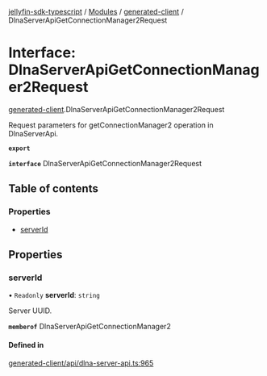 [jellyfin-sdk-typescript](../README.md) / [Modules](../modules.md) / [generated-client](../modules/generated_client.md) / DlnaServerApiGetConnectionManager2Request

# Interface: DlnaServerApiGetConnectionManager2Request

[generated-client](../modules/generated_client.md).DlnaServerApiGetConnectionManager2Request

Request parameters for getConnectionManager2 operation in DlnaServerApi.

**`export`**

**`interface`** DlnaServerApiGetConnectionManager2Request

## Table of contents

### Properties

- [serverId](generated_client.DlnaServerApiGetConnectionManager2Request.md#serverid)

## Properties

### serverId

• `Readonly` **serverId**: `string`

Server UUID.

**`memberof`** DlnaServerApiGetConnectionManager2

#### Defined in

[generated-client/api/dlna-server-api.ts:965](https://github.com/thornbill/jellyfin-sdk-typescript/blob/644c849/src/generated-client/api/dlna-server-api.ts#L965)
